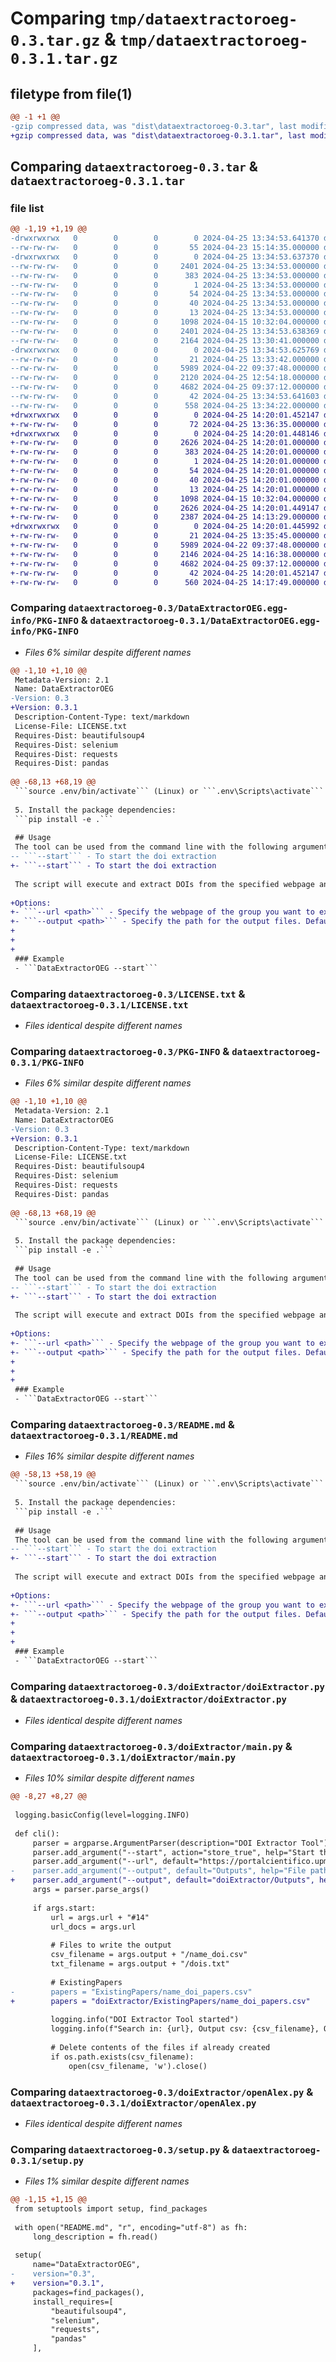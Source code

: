 # Comparing `tmp/dataextractoroeg-0.3.tar.gz` & `tmp/dataextractoroeg-0.3.1.tar.gz`

## filetype from file(1)

```diff
@@ -1 +1 @@
-gzip compressed data, was "dist\dataextractoroeg-0.3.tar", last modified: Thu Apr 25 13:34:53 2024, max compression
+gzip compressed data, was "dist\dataextractoroeg-0.3.1.tar", last modified: Thu Apr 25 14:20:01 2024, max compression
```

## Comparing `dataextractoroeg-0.3.tar` & `dataextractoroeg-0.3.1.tar`

### file list

```diff
@@ -1,19 +1,19 @@
-drwxrwxrwx   0        0        0        0 2024-04-25 13:34:53.641370 dataextractoroeg-0.3/
--rw-rw-rw-   0        0        0       55 2024-04-23 15:14:35.000000 dataextractoroeg-0.3/.gitignore
-drwxrwxrwx   0        0        0        0 2024-04-25 13:34:53.637370 dataextractoroeg-0.3/DataExtractorOEG.egg-info/
--rw-rw-rw-   0        0        0     2401 2024-04-25 13:34:53.000000 dataextractoroeg-0.3/DataExtractorOEG.egg-info/PKG-INFO
--rw-rw-rw-   0        0        0      383 2024-04-25 13:34:53.000000 dataextractoroeg-0.3/DataExtractorOEG.egg-info/SOURCES.txt
--rw-rw-rw-   0        0        0        1 2024-04-25 13:34:53.000000 dataextractoroeg-0.3/DataExtractorOEG.egg-info/dependency_links.txt
--rw-rw-rw-   0        0        0       54 2024-04-25 13:34:53.000000 dataextractoroeg-0.3/DataExtractorOEG.egg-info/entry_points.txt
--rw-rw-rw-   0        0        0       40 2024-04-25 13:34:53.000000 dataextractoroeg-0.3/DataExtractorOEG.egg-info/requires.txt
--rw-rw-rw-   0        0        0       13 2024-04-25 13:34:53.000000 dataextractoroeg-0.3/DataExtractorOEG.egg-info/top_level.txt
--rw-rw-rw-   0        0        0     1098 2024-04-15 10:32:04.000000 dataextractoroeg-0.3/LICENSE.txt
--rw-rw-rw-   0        0        0     2401 2024-04-25 13:34:53.638369 dataextractoroeg-0.3/PKG-INFO
--rw-rw-rw-   0        0        0     2164 2024-04-25 13:30:41.000000 dataextractoroeg-0.3/README.md
-drwxrwxrwx   0        0        0        0 2024-04-25 13:34:53.625769 dataextractoroeg-0.3/doiExtractor/
--rw-rw-rw-   0        0        0       21 2024-04-25 13:33:42.000000 dataextractoroeg-0.3/doiExtractor/__init__.py
--rw-rw-rw-   0        0        0     5989 2024-04-22 09:37:48.000000 dataextractoroeg-0.3/doiExtractor/doiExtractor.py
--rw-rw-rw-   0        0        0     2120 2024-04-25 12:54:18.000000 dataextractoroeg-0.3/doiExtractor/main.py
--rw-rw-rw-   0        0        0     4682 2024-04-25 09:37:12.000000 dataextractoroeg-0.3/doiExtractor/openAlex.py
--rw-rw-rw-   0        0        0       42 2024-04-25 13:34:53.641603 dataextractoroeg-0.3/setup.cfg
--rw-rw-rw-   0        0        0      558 2024-04-25 13:34:22.000000 dataextractoroeg-0.3/setup.py
+drwxrwxrwx   0        0        0        0 2024-04-25 14:20:01.452147 dataextractoroeg-0.3.1/
+-rw-rw-rw-   0        0        0       72 2024-04-25 13:36:35.000000 dataextractoroeg-0.3.1/.gitignore
+drwxrwxrwx   0        0        0        0 2024-04-25 14:20:01.448146 dataextractoroeg-0.3.1/DataExtractorOEG.egg-info/
+-rw-rw-rw-   0        0        0     2626 2024-04-25 14:20:01.000000 dataextractoroeg-0.3.1/DataExtractorOEG.egg-info/PKG-INFO
+-rw-rw-rw-   0        0        0      383 2024-04-25 14:20:01.000000 dataextractoroeg-0.3.1/DataExtractorOEG.egg-info/SOURCES.txt
+-rw-rw-rw-   0        0        0        1 2024-04-25 14:20:01.000000 dataextractoroeg-0.3.1/DataExtractorOEG.egg-info/dependency_links.txt
+-rw-rw-rw-   0        0        0       54 2024-04-25 14:20:01.000000 dataextractoroeg-0.3.1/DataExtractorOEG.egg-info/entry_points.txt
+-rw-rw-rw-   0        0        0       40 2024-04-25 14:20:01.000000 dataextractoroeg-0.3.1/DataExtractorOEG.egg-info/requires.txt
+-rw-rw-rw-   0        0        0       13 2024-04-25 14:20:01.000000 dataextractoroeg-0.3.1/DataExtractorOEG.egg-info/top_level.txt
+-rw-rw-rw-   0        0        0     1098 2024-04-15 10:32:04.000000 dataextractoroeg-0.3.1/LICENSE.txt
+-rw-rw-rw-   0        0        0     2626 2024-04-25 14:20:01.449147 dataextractoroeg-0.3.1/PKG-INFO
+-rw-rw-rw-   0        0        0     2387 2024-04-25 14:13:29.000000 dataextractoroeg-0.3.1/README.md
+drwxrwxrwx   0        0        0        0 2024-04-25 14:20:01.445992 dataextractoroeg-0.3.1/doiExtractor/
+-rw-rw-rw-   0        0        0       21 2024-04-25 13:35:45.000000 dataextractoroeg-0.3.1/doiExtractor/__init__.py
+-rw-rw-rw-   0        0        0     5989 2024-04-22 09:37:48.000000 dataextractoroeg-0.3.1/doiExtractor/doiExtractor.py
+-rw-rw-rw-   0        0        0     2146 2024-04-25 14:16:38.000000 dataextractoroeg-0.3.1/doiExtractor/main.py
+-rw-rw-rw-   0        0        0     4682 2024-04-25 09:37:12.000000 dataextractoroeg-0.3.1/doiExtractor/openAlex.py
+-rw-rw-rw-   0        0        0       42 2024-04-25 14:20:01.452147 dataextractoroeg-0.3.1/setup.cfg
+-rw-rw-rw-   0        0        0      560 2024-04-25 14:17:49.000000 dataextractoroeg-0.3.1/setup.py
```

### Comparing `dataextractoroeg-0.3/DataExtractorOEG.egg-info/PKG-INFO` & `dataextractoroeg-0.3.1/DataExtractorOEG.egg-info/PKG-INFO`

 * *Files 6% similar despite different names*

```diff
@@ -1,10 +1,10 @@
 Metadata-Version: 2.1
 Name: DataExtractorOEG
-Version: 0.3
+Version: 0.3.1
 Description-Content-Type: text/markdown
 License-File: LICENSE.txt
 Requires-Dist: beautifulsoup4
 Requires-Dist: selenium
 Requires-Dist: requests
 Requires-Dist: pandas
 
@@ -68,13 +68,19 @@
 ```source .env/bin/activate``` (Linux) or ```.env\Scripts\activate``` (Windows)
 
 5. Install the package dependencies:
 ```pip install -e .```
 
 ## Usage
 The tool can be used from the command line with the following argument:
-- ```--start``` - To start the doi extraction 
+- ```--start``` - To start the doi extraction
 
 The script will execute and extract DOIs from the specified webpage and then merge them with the ones from ExistingPapers.
 
+Options:
+- ```--url <path>``` - Specify the webpage of the group you want to extract the dois. Default: Ontology Engieniering Group
+- ```--output <path>``` - Specify the path for the output files. Default: Outputs/
+
+
+
 ### Example
 - ```DataExtractorOEG --start```
```

### Comparing `dataextractoroeg-0.3/LICENSE.txt` & `dataextractoroeg-0.3.1/LICENSE.txt`

 * *Files identical despite different names*

### Comparing `dataextractoroeg-0.3/PKG-INFO` & `dataextractoroeg-0.3.1/PKG-INFO`

 * *Files 6% similar despite different names*

```diff
@@ -1,10 +1,10 @@
 Metadata-Version: 2.1
 Name: DataExtractorOEG
-Version: 0.3
+Version: 0.3.1
 Description-Content-Type: text/markdown
 License-File: LICENSE.txt
 Requires-Dist: beautifulsoup4
 Requires-Dist: selenium
 Requires-Dist: requests
 Requires-Dist: pandas
 
@@ -68,13 +68,19 @@
 ```source .env/bin/activate``` (Linux) or ```.env\Scripts\activate``` (Windows)
 
 5. Install the package dependencies:
 ```pip install -e .```
 
 ## Usage
 The tool can be used from the command line with the following argument:
-- ```--start``` - To start the doi extraction 
+- ```--start``` - To start the doi extraction
 
 The script will execute and extract DOIs from the specified webpage and then merge them with the ones from ExistingPapers.
 
+Options:
+- ```--url <path>``` - Specify the webpage of the group you want to extract the dois. Default: Ontology Engieniering Group
+- ```--output <path>``` - Specify the path for the output files. Default: Outputs/
+
+
+
 ### Example
 - ```DataExtractorOEG --start```
```

### Comparing `dataextractoroeg-0.3/README.md` & `dataextractoroeg-0.3.1/README.md`

 * *Files 16% similar despite different names*

```diff
@@ -58,13 +58,19 @@
 ```source .env/bin/activate``` (Linux) or ```.env\Scripts\activate``` (Windows)
 
 5. Install the package dependencies:
 ```pip install -e .```
 
 ## Usage
 The tool can be used from the command line with the following argument:
-- ```--start``` - To start the doi extraction 
+- ```--start``` - To start the doi extraction
 
 The script will execute and extract DOIs from the specified webpage and then merge them with the ones from ExistingPapers.
 
+Options:
+- ```--url <path>``` - Specify the webpage of the group you want to extract the dois. Default: Ontology Engieniering Group
+- ```--output <path>``` - Specify the path for the output files. Default: Outputs/
+
+
+
 ### Example
 - ```DataExtractorOEG --start```
```

### Comparing `dataextractoroeg-0.3/doiExtractor/doiExtractor.py` & `dataextractoroeg-0.3.1/doiExtractor/doiExtractor.py`

 * *Files identical despite different names*

### Comparing `dataextractoroeg-0.3/doiExtractor/main.py` & `dataextractoroeg-0.3.1/doiExtractor/main.py`

 * *Files 10% similar despite different names*

```diff
@@ -8,27 +8,27 @@
 
 logging.basicConfig(level=logging.INFO)
 
 def cli():
     parser = argparse.ArgumentParser(description="DOI Extractor Tool")
     parser.add_argument("--start", action="store_true", help="Start the extraction process")
     parser.add_argument("--url", default="https://portalcientifico.upm.es/es/ipublic/entity/16247", help="URL to extract DOIs from")
-    parser.add_argument("--output", default="Outputs", help="File path for the outputs")
+    parser.add_argument("--output", default="doiExtractor/Outputs", help="File path for the outputs")
     args = parser.parse_args()
 
     if args.start:
         url = args.url + "#14"
         url_docs = args.url
 
         # Files to write the output
         csv_filename = args.output + "/name_doi.csv"
         txt_filename = args.output + "/dois.txt"
 
         # ExistingPapers
-        papers = "ExistingPapers/name_doi_papers.csv"
+        papers = "doiExtractor/ExistingPapers/name_doi_papers.csv"
 
         logging.info("DOI Extractor Tool started")
         logging.info(f"Search in: {url}, Output csv: {csv_filename}, Output txt: {txt_filename}")
 
         # Delete contents of the files if already created
         if os.path.exists(csv_filename):
             open(csv_filename, 'w').close()
```

### Comparing `dataextractoroeg-0.3/doiExtractor/openAlex.py` & `dataextractoroeg-0.3.1/doiExtractor/openAlex.py`

 * *Files identical despite different names*

### Comparing `dataextractoroeg-0.3/setup.py` & `dataextractoroeg-0.3.1/setup.py`

 * *Files 1% similar despite different names*

```diff
@@ -1,15 +1,15 @@
 from setuptools import setup, find_packages
 
 with open("README.md", "r", encoding="utf-8") as fh:
     long_description = fh.read()
 
 setup(
     name="DataExtractorOEG",
-    version="0.3",
+    version="0.3.1",
     packages=find_packages(),
     install_requires=[
         "beautifulsoup4",
         "selenium",
         "requests",
         "pandas"
     ],
```

